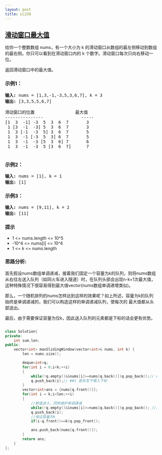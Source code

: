 ```yaml
---
layout: post
title: LC239
---
```

## [滑动窗口最大值](https://leetcode-cn.com/problems/sliding-window-maximum/)

给你一个整数数组 nums，有一个大小为 k 的滑动窗口从数组的最左侧移动到数组的最右侧。你只可以看到在滑动窗口内的 k 个数字。滑动窗口每次只向右移动一位。



返回滑动窗口中的最大值。


### 示例1：
<pre>
<strong>输入:</strong> nums = [1,3,-1,-3,5,3,6,7], k = 3
<strong>输出:</strong> [3,3,5,5,6,7]

滑动窗口的位置                最大值
---------------               -----
[1  3  -1] -3  5  3  6  7       3
 1 [3  -1  -3] 5  3  6  7       3
 1  3 [-1  -3  5] 3  6  7       5
 1  3  -1 [-3  5  3] 6  7       5
 1  3  -1  -3 [5  3  6] 7       6
 1  3  -1  -3  5 [3  6  7]      7

</pre>
### 示例2：
<pre>
<strong>输入:</strong> nums = [1], k = 1
<strong>输出:</strong> [1]
</pre>


### 示例3：
<pre>
<strong>输入:</strong> nums = [9,11], k = 2
<strong>输出:</strong> [11]
</pre>

### 提示
- 1 <= nums.length <= 10^5
- -10^4 <= nums[i] <= 10^4
- 1 <= k <= nums.length

### 思路分析:

首先假设nums数组单调递减，接着我们固定一个容量为k的队列，则将nums数组从右往左送入队列（如同火车进入隧道）时，在队列头部会出现n-k+1次最大值，这种特殊情况下很容易得到最大值vector(nums数组单调递增类似)。

那么，一个随机排列的nums怎样达到这样的效果呢？如上所述，容量为k的队列始终是单调递减的，我们可以构造这样的单调递减队列，使每次的
最大值都从头部送出。

最后，由于需要保证容量为仅k，因此送入队列的元素都是下标的话会更有优势。



```C++

class Solution{
private:
    int sum,len;
public:
    vector<int> maxSlidingWindow(vector<int>& nums, int k) {
        len = nums.size();

        deque<int>q;
        for(int i = 0;i<k;++i)
        {
            while(!q.empty()&&nums[i]>=nums[q.back()])q.pop_back();// ##2 维持单调递减，新值大于队尾元素时，把队尾元素弹出
            q.push_back(i);// ##1 首先写下喂入下标
        }
        vector<int>ans = {nums[q.front()]};
        for(int i = k;i<len;++i)
        {
            //新值进入，同样维护单调递减
            while(!q.empty()&&nums[i]>=nums[q.back()])q.pop_back(); //用大于或大于等于无关紧要，后面有保证容量为k的判断即可
            q.push_back(i);
            //保证容量为k
            if(i-q.front()==k)q.pop_front();

            ans.push_back(nums[q.front()]);
        }
        return ans;
    }
};


